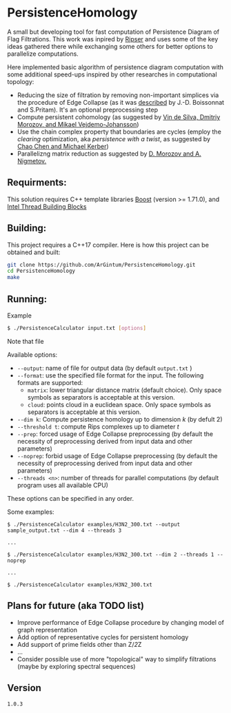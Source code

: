 # PersistenceHomology

A small but developing tool for fast computation of Persistence Diagram of Flag Filtrations. This work was inpired by [Ripser](https://github.com/Ripser/ripser) and uses some of the key ideas gathered there while exchanging some others for better options to parallelize computations.

Here implemented basic algorithm of persistence diagram computation with some additional speed-ups inspired by other researches in computational topology:
 - Reducing the size of filtration by removing non-important simplices via the procedure of Edge Collapse (as it was [described](https://hal.inria.fr/hal-02873740) by J.-D. Boissonnat and S.Pritam). It's an optional preprocessing step 
 - Compute persistent *co*homology (as suggested by [Vin de Silva, Dmitriy Morozov, and Mikael Vejdemo-Johansson](https://doi.org/10.1088/0266-5611/27/12/124003))
 - Use the chain complex property that boundaries are cycles
    (employ the *clearing* optimization, aka *persistence with a twist*, as suggested by [Chao Chen and Michael Kerber](http://www.geometrie.tugraz.at/kerber/kerber_papers/ck-phcwat-11.pdf))
 - Parallelizng matrix reduction as suggested by [D. Morozov and A. Nigmetov.](https://www.mrzv.org/publications/lockfree-persistence/spaa/)


## Requirments:
This solution requires C++ template libraries [Boost](https://www.boost.org/) (version >= 1.71.0),  and [Intel Thread Building Blocks](http://www.github.com/oneapi-src/oneTBB)

## Building:
This project requires a C++17 compiler. Here is how this project can be obtained and built:
```sh
git clone https://github.com/ArGintum/PersistenceHomology.git
cd PersistenceHomology
make
```

## Running:
Example 
```sh
$ ./PersistenceCalculator input.txt [options]
```
Note that file

Available options:
 -  `--output`: name of file for output data (by default `output.txt` )
 -  `--format`: use the specified file format for the input. The following formats are supported:  
    - `matrix`: lower triangular distance matrix (default choice). Only space symbols as separators is acceptable at this version.
    - `cloud`: points cloud in a euclidean space. Only space symbols as separators is acceptable at this version.
 -  `--dim k`: Compute persistence homology up to dimension *k* (by defult 2)
 - `--threshold t`: compute Rips complexes up to diameter *t*
 - `--prep`: forced usage of Edge Collapse preprocessing (by default the necessity of preprocessing derived from input data and other parameters)
 - `--noprep`: forbid usage of Edge Collapse preprocessing (by default the necessity of preprocessing derived from input data and other parameters)
 - `--threads <n>`: number of threads for parallel computations (by default program uses all available CPU)

These options can be specified in any order.

Some examples:
```
$ ./PersistenceCalculator examples/H3N2_300.txt --output sample_output.txt --dim 4 --threads 3

...

$ ./PersistenceCalculator examples/H3N2_300.txt --dim 2 --threads 1 --noprep

...

$ ./PersistenceCalculator examples/H3N2_300.txt
```

## Plans for future (aka TODO list)

 - Improve performance of Edge Collapse procedure by changing model of graph representation
 - Add option of representative cycles for persistent homology
 - Add support of prime fields other than Z/*2*Z 
 - ...
 - Consider possible use of more "topological" way to simplify filtrations (maybe by exploring spectral sequences)


## Version
```
1.0.3
```
